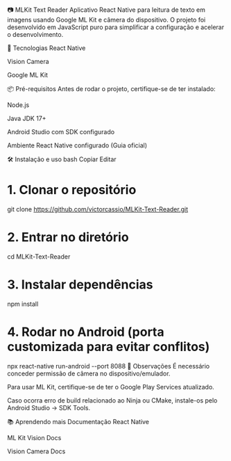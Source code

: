 📷 MLKit Text Reader
Aplicativo React Native para leitura de texto em imagens usando Google ML Kit e câmera do dispositivo.
O projeto foi desenvolvido em JavaScript puro para simplificar a configuração e acelerar o desenvolvimento.

🚀 Tecnologias
React Native

Vision Camera

Google ML Kit

📦 Pré-requisitos
Antes de rodar o projeto, certifique-se de ter instalado:

Node.js

Java JDK 17+

Android Studio com SDK configurado

Ambiente React Native configurado (Guia oficial)

🛠️ Instalação e uso
bash
Copiar
Editar
# 1. Clonar o repositório
git clone https://github.com/victorcassio/MLKit-Text-Reader.git

# 2. Entrar no diretório
cd MLKit-Text-Reader

# 3. Instalar dependências
npm install

# 4. Rodar no Android (porta customizada para evitar conflitos)
npx react-native run-android --port 8088
📌 Observações
É necessário conceder permissão de câmera no dispositivo/emulador.

Para usar ML Kit, certifique-se de ter o Google Play Services atualizado.

Caso ocorra erro de build relacionado ao Ninja ou CMake, instale-os pelo Android Studio → SDK Tools.

📚 Aprendendo mais
Documentação React Native

ML Kit Vision Docs

Vision Camera Docs